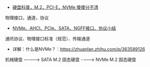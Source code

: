 










- [硬盘科普，M.2，PCI-E，NVMe 傻傻分不清](https://zhuanlan.zhihu.com/p/396745362)

物理接口，通道，协议



- [NVMe、AHCI、PCIe、SATA、NGFF接口、协议小结](https://blog.csdn.net/wujinglin7/article/details/122826608)

通讯协议、物理接口标准（规范）、传输通道



 
- 详解：什么是NVMe？：https://zhuanlan.zhihu.com/p/363589126




机械硬盘 ————>  SATA M.2 固态硬盘  ---->  NVMe M.2 固态硬盘



